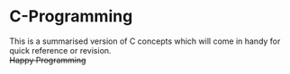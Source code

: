 # C-Programming
This is a summarised version of C concepts which will come in handy for quick reference or revision. 
<br>
<s>Happy Programming</s>
<br><br>

